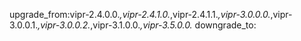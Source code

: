 upgrade_from:vipr-2.4.0.0.*,vipr-2.4.1.0.*,vipr-2.4.1.1.*,vipr-3.0.0.0.*,vipr-3.0.0.1.*,vipr-3.0.0.2.*,vipr-3.1.0.0.*,vipr-3.5.0.0.*
downgrade_to:
